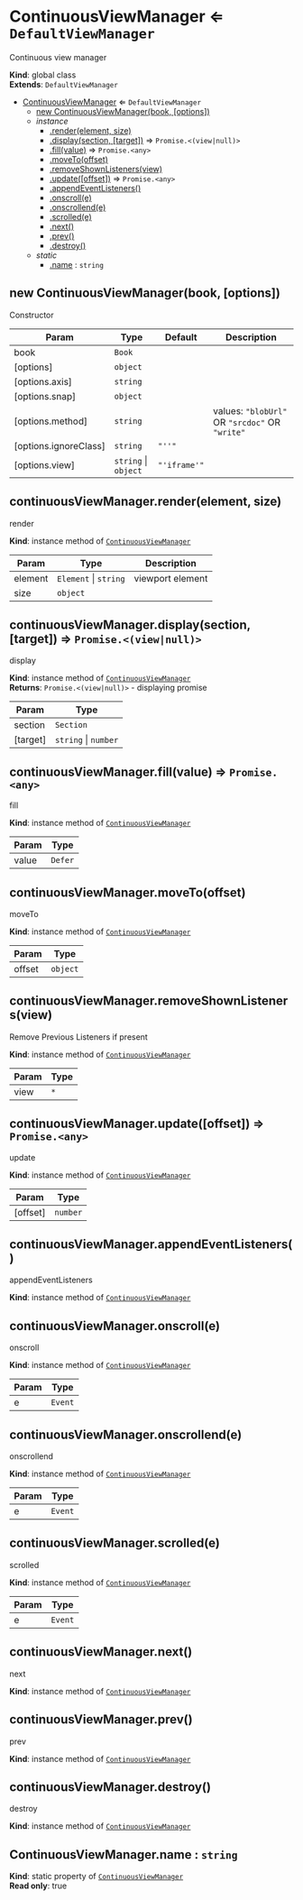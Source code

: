 <a name="ContinuousViewManager"></a>

# ContinuousViewManager ⇐ <code>DefaultViewManager</code>
Continuous view manager

**Kind**: global class  
**Extends**: <code>DefaultViewManager</code>  

* [ContinuousViewManager](#ContinuousViewManager) ⇐ <code>DefaultViewManager</code>
    * [new ContinuousViewManager(book, [options])](#new_ContinuousViewManager_new)
    * _instance_
        * [.render(element, size)](#ContinuousViewManager+render)
        * [.display(section, [target])](#ContinuousViewManager+display) ⇒ <code>Promise.&lt;(view\|null)&gt;</code>
        * [.fill(value)](#ContinuousViewManager+fill) ⇒ <code>Promise.&lt;any&gt;</code>
        * [.moveTo(offset)](#ContinuousViewManager+moveTo)
        * [.removeShownListeners(view)](#ContinuousViewManager+removeShownListeners)
        * [.update([offset])](#ContinuousViewManager+update) ⇒ <code>Promise.&lt;any&gt;</code>
        * [.appendEventListeners()](#ContinuousViewManager+appendEventListeners)
        * [.onscroll(e)](#ContinuousViewManager+onscroll)
        * [.onscrollend(e)](#ContinuousViewManager+onscrollend)
        * [.scrolled(e)](#ContinuousViewManager+scrolled)
        * [.next()](#ContinuousViewManager+next)
        * [.prev()](#ContinuousViewManager+prev)
        * [.destroy()](#ContinuousViewManager+destroy)
    * _static_
        * [.name](#ContinuousViewManager.name) : <code>string</code>

<a name="new_ContinuousViewManager_new"></a>

## new ContinuousViewManager(book, [options])
Constructor


| Param | Type | Default | Description |
| --- | --- | --- | --- |
| book | <code>Book</code> |  |  |
| [options] | <code>object</code> |  |  |
| [options.axis] | <code>string</code> |  |  |
| [options.snap] | <code>object</code> |  |  |
| [options.method] | <code>string</code> |  | values: `"blobUrl"` OR `"srcdoc"` OR `"write"` |
| [options.ignoreClass] | <code>string</code> | <code>&quot;&#x27;&#x27;&quot;</code> |  |
| [options.view] | <code>string</code> \| <code>object</code> | <code>&quot;&#x27;iframe&#x27;&quot;</code> |  |

<a name="ContinuousViewManager+render"></a>

## continuousViewManager.render(element, size)
render

**Kind**: instance method of [<code>ContinuousViewManager</code>](#ContinuousViewManager)  

| Param | Type | Description |
| --- | --- | --- |
| element | <code>Element</code> \| <code>string</code> | viewport element |
| size | <code>object</code> |  |

<a name="ContinuousViewManager+display"></a>

## continuousViewManager.display(section, [target]) ⇒ <code>Promise.&lt;(view\|null)&gt;</code>
display

**Kind**: instance method of [<code>ContinuousViewManager</code>](#ContinuousViewManager)  
**Returns**: <code>Promise.&lt;(view\|null)&gt;</code> - displaying promise  

| Param | Type |
| --- | --- |
| section | <code>Section</code> | 
| [target] | <code>string</code> \| <code>number</code> | 

<a name="ContinuousViewManager+fill"></a>

## continuousViewManager.fill(value) ⇒ <code>Promise.&lt;any&gt;</code>
fill

**Kind**: instance method of [<code>ContinuousViewManager</code>](#ContinuousViewManager)  

| Param | Type |
| --- | --- |
| value | <code>Defer</code> | 

<a name="ContinuousViewManager+moveTo"></a>

## continuousViewManager.moveTo(offset)
moveTo

**Kind**: instance method of [<code>ContinuousViewManager</code>](#ContinuousViewManager)  

| Param | Type |
| --- | --- |
| offset | <code>object</code> | 

<a name="ContinuousViewManager+removeShownListeners"></a>

## continuousViewManager.removeShownListeners(view)
Remove Previous Listeners if present

**Kind**: instance method of [<code>ContinuousViewManager</code>](#ContinuousViewManager)  

| Param | Type |
| --- | --- |
| view | <code>\*</code> | 

<a name="ContinuousViewManager+update"></a>

## continuousViewManager.update([offset]) ⇒ <code>Promise.&lt;any&gt;</code>
update

**Kind**: instance method of [<code>ContinuousViewManager</code>](#ContinuousViewManager)  

| Param | Type |
| --- | --- |
| [offset] | <code>number</code> | 

<a name="ContinuousViewManager+appendEventListeners"></a>

## continuousViewManager.appendEventListeners()
appendEventListeners

**Kind**: instance method of [<code>ContinuousViewManager</code>](#ContinuousViewManager)  
<a name="ContinuousViewManager+onscroll"></a>

## continuousViewManager.onscroll(e)
onscroll

**Kind**: instance method of [<code>ContinuousViewManager</code>](#ContinuousViewManager)  

| Param | Type |
| --- | --- |
| e | <code>Event</code> | 

<a name="ContinuousViewManager+onscrollend"></a>

## continuousViewManager.onscrollend(e)
onscrollend

**Kind**: instance method of [<code>ContinuousViewManager</code>](#ContinuousViewManager)  

| Param | Type |
| --- | --- |
| e | <code>Event</code> | 

<a name="ContinuousViewManager+scrolled"></a>

## continuousViewManager.scrolled(e)
scrolled

**Kind**: instance method of [<code>ContinuousViewManager</code>](#ContinuousViewManager)  

| Param | Type |
| --- | --- |
| e | <code>Event</code> | 

<a name="ContinuousViewManager+next"></a>

## continuousViewManager.next()
next

**Kind**: instance method of [<code>ContinuousViewManager</code>](#ContinuousViewManager)  
<a name="ContinuousViewManager+prev"></a>

## continuousViewManager.prev()
prev

**Kind**: instance method of [<code>ContinuousViewManager</code>](#ContinuousViewManager)  
<a name="ContinuousViewManager+destroy"></a>

## continuousViewManager.destroy()
destroy

**Kind**: instance method of [<code>ContinuousViewManager</code>](#ContinuousViewManager)  
<a name="ContinuousViewManager.name"></a>

## ContinuousViewManager.name : <code>string</code>
**Kind**: static property of [<code>ContinuousViewManager</code>](#ContinuousViewManager)  
**Read only**: true  
